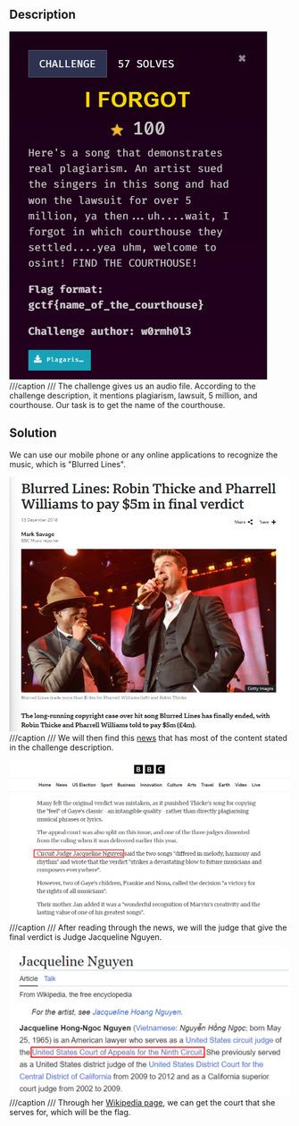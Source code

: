 ## Description
![](iforgot1.png)
///caption
///
The challenge gives us an audio file. According to the challenge description, it mentions plagiarism, lawsuit, 5 million, and courthouse. Our task is to get the name of the courthouse.

## Solution
We can use our mobile phone or any online applications to recognize the music, which is "Blurred Lines".

![](iforgot2.png)
///caption
///
We will then find this [news](https://www.bbc.com/news/entertainment-arts-46550714) that has most of the content stated in the challenge description.

![](iforgot3.png)
///caption
///
After reading through the news, we will the judge that give the final verdict is Judge Jacqueline Nguyen.

![](iforgot4.png)
///caption
///
Through her [Wikipedia page]([https://en.wikipedia.org/wiki/Jacqueline_Nguyen](https://en.wikipedia.org/wiki/Jacqueline_Nguyen)), we can get the court that she serves for, which will be the flag.   